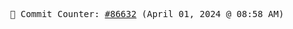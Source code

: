 <p align="center">
    <samp>
        📮 Commit Counter: <a href="https://github.com/Javascript-void0/Javascript-void0/commits/main">#86632</a> (April 01, 2024 @ 08:58 AM)
    </samp>
</p>